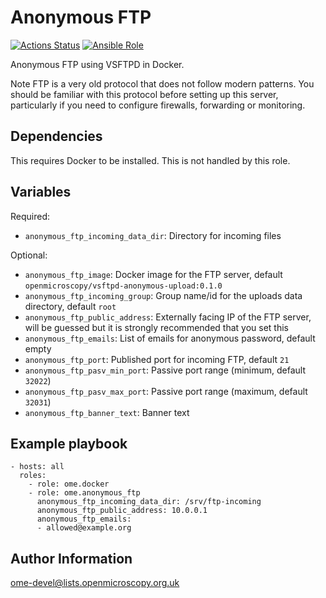 Anonymous FTP
=============

[![Actions Status](https://github.com/ome/ansible-role-anonymous-ftp/workflows/Molecule/badge.svg)](https://github.com/ome/ansible-role-anonymous-ftp/actions)
[![Ansible Role](https://img.shields.io/badge/ansible--galaxy-anonymous_ftp-blue.svg)](https://galaxy.ansible.com/ui/standalone/roles/ome/anonymous_ftp/)


Anonymous FTP using VSFTPD in Docker.

Note FTP is a very old protocol that does not follow modern patterns.
You should be familiar with this protocol before setting up this server, particularly if you need to configure firewalls, forwarding or monitoring.


Dependencies
------------

This requires Docker to be installed.
This is not handled by this role.


Variables
---------

Required:
- `anonymous_ftp_incoming_data_dir`: Directory for incoming files

Optional:
- `anonymous_ftp_image`: Docker image for the FTP server, default `openmicroscopy/vsftpd-anonymous-upload:0.1.0`
- `anonymous_ftp_incoming_group`: Group name/id for the uploads data directory, default `root`
- `anonymous_ftp_public_address`: Externally facing IP of the FTP server, will be guessed but it is strongly recommended that you set this
- `anonymous_ftp_emails`: List of emails for anonymous password, default empty
- `anonymous_ftp_port`: Published port for incoming FTP, default `21`
- `anonymous_ftp_pasv_min_port`: Passive port range (minimum, default `32022`)
- `anonymous_ftp_pasv_max_port`: Passive port range (maximum, default `32031`)
- `anonymous_ftp_banner_text`: Banner text


Example playbook
----------------
    - hosts: all
      roles:
        - role: ome.docker
        - role: ome.anonymous_ftp
          anonymous_ftp_incoming_data_dir: /srv/ftp-incoming
          anonymous_ftp_public_address: 10.0.0.1
          anonymous_ftp_emails:
          - allowed@example.org


Author Information
------------------

ome-devel@lists.openmicroscopy.org.uk
